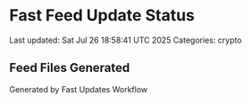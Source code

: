 # Fast Feed Update Status
Last updated: Sat Jul 26 18:58:41 UTC 2025
Categories: crypto

## Feed Files Generated

Generated by Fast Updates Workflow
